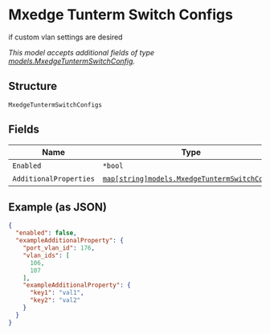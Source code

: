 
# Mxedge Tunterm Switch Configs

if custom vlan settings are desired

*This model accepts additional fields of type [models.MxedgeTuntermSwitchConfig](../../doc/models/mxedge-tunterm-switch-config.md).*

## Structure

`MxedgeTuntermSwitchConfigs`

## Fields

| Name | Type | Tags | Description |
|  --- | --- | --- | --- |
| `Enabled` | `*bool` | Optional | - |
| `AdditionalProperties` | [`map[string]models.MxedgeTuntermSwitchConfig`](../../doc/models/mxedge-tunterm-switch-config.md) | Optional | - |

## Example (as JSON)

```json
{
  "enabled": false,
  "exampleAdditionalProperty": {
    "port_vlan_id": 176,
    "vlan_ids": [
      106,
      107
    ],
    "exampleAdditionalProperty": {
      "key1": "val1",
      "key2": "val2"
    }
  }
}
```

